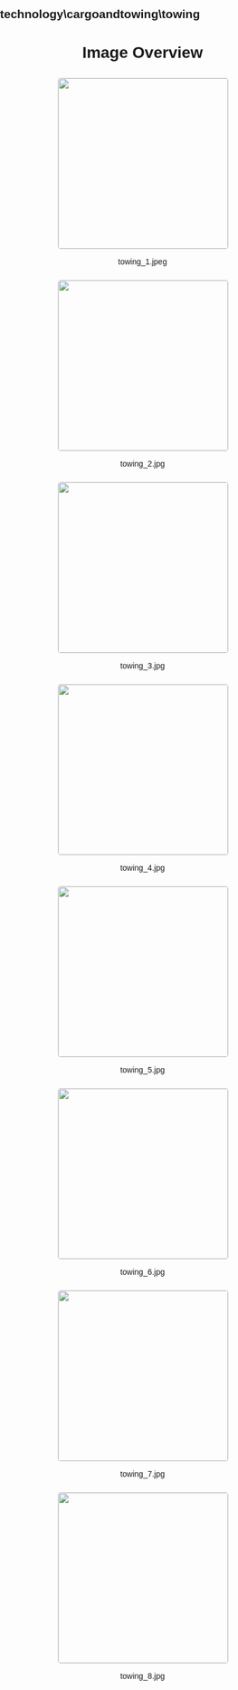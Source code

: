 ## technology\cargoandtowing\towing
<style>
    body {
        font-family: Arial, sans-serif;
        margin: 0;
        padding: 0;
    }
    .image-gallery {
        display: flex;
        flex-wrap: wrap;
        gap: 10px;
        justify-content: center;
        padding: 10px;
    }
    .image-gallery img {
        width: 300px;
        height: auto;
        border: 1px solid #ddd;
        border-radius: 5px;
    }
    .image-gallery div {
        flex: 1 1 calc(33.333% - 20px); /* Three images per row on large screens */
        max-width: 300px;
        text-align: center;
    }
    @media (max-width: 768px) {
        .image-gallery div {
            flex: 1 1 calc(50% - 20px); /* Two images per row on medium screens */
        }
    }
    @media (max-width: 480px) {
        .image-gallery div {
            flex: 1 1 100%; /* One image per row on small screens */
        }
    }
</style>
<h1 style ="text-align: center;"> Image Overview </h1> <div class="image-gallery">
<div>
<img src="https://media.evkx.net/multimedia/technology/cargoandtowing/towing/towing_1_st.jpeg">
<p>towing_1.jpeg</p>
</div>
<div>
<img src="https://media.evkx.net/multimedia/technology/cargoandtowing/towing/towing_2_st.jpg">
<p>towing_2.jpg</p>
</div>
<div>
<img src="https://media.evkx.net/multimedia/technology/cargoandtowing/towing/towing_3_st.jpg">
<p>towing_3.jpg</p>
</div>
<div>
<img src="https://media.evkx.net/multimedia/technology/cargoandtowing/towing/towing_4_st.jpg">
<p>towing_4.jpg</p>
</div>
<div>
<img src="https://media.evkx.net/multimedia/technology/cargoandtowing/towing/towing_5_st.jpg">
<p>towing_5.jpg</p>
</div>
<div>
<img src="https://media.evkx.net/multimedia/technology/cargoandtowing/towing/towing_6_st.jpg">
<p>towing_6.jpg</p>
</div>
<div>
<img src="https://media.evkx.net/multimedia/technology/cargoandtowing/towing/towing_7_st.jpg">
<p>towing_7.jpg</p>
</div>
<div>
<img src="https://media.evkx.net/multimedia/technology/cargoandtowing/towing/towing_8_st.jpg">
<p>towing_8.jpg</p>
</div>
</div>
